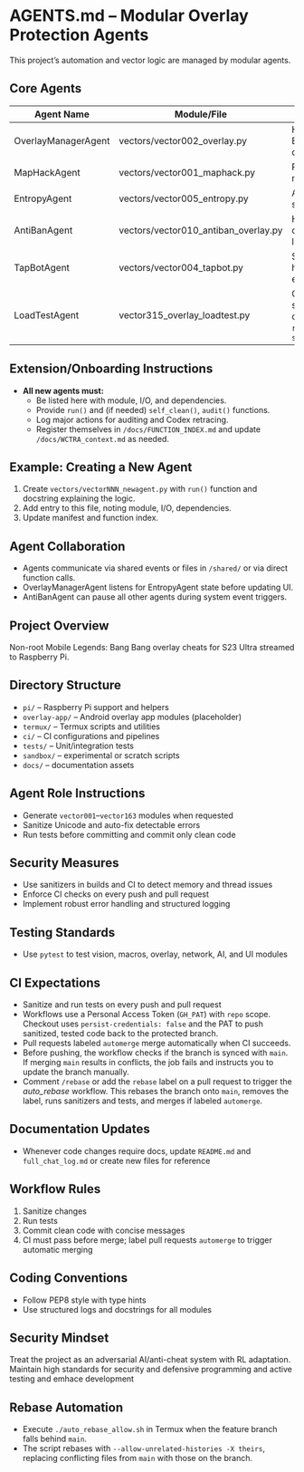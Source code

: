 # AGENTS.md – Modular Overlay Protection Agents

This project’s automation and vector logic are managed by modular agents.

## Core Agents

| Agent Name             | Module/File               | Purpose                       | Input                   | Output         | Dependencies   |
|------------------------|--------------------------|-------------------------------|-------------------------|----------------|---------------|
| OverlayManagerAgent    | vectors/vector002_overlay.py   | Handles ESP/map overlays      | Game state, config      | Rendered UI    | EntropyAgent  |
| MapHackAgent           | vectors/vector001_maphack.py   | Reveals minimap info          | Raw map memory          | Entity list    |               |
| EntropyAgent           | vectors/vector005_entropy.py   | Adds entropy, session random  | Overlay state           | New entropy    | OverlayManager|
| AntiBanAgent           | vectors/vector010_antiban_overlay.py | Hide overlay/screens, log clean | System events         | Clean state    |               |
| TapBotAgent            | vectors/vector004_tapbot.py    | Simulates human tap entropy   | Tap command             | Touch event    | EntropyAgent  |
| LoadTestAgent         | vector315_overlay_loadtest.py   | Overlay stress/load test cycles, provides `run()` and `self_clean()` | cycles config        | Remaining handles | OverlayManager |

## Extension/Onboarding Instructions

- **All new agents must:**
    - Be listed here with module, I/O, and dependencies.
    - Provide `run()` and (if needed) `self_clean()`, `audit()` functions.
    - Log major actions for auditing and Codex retracing.
    - Register themselves in `/docs/FUNCTION_INDEX.md` and update `/docs/WCTRA_context.md` as needed.

## Example: Creating a New Agent

1. Create `vectors/vectorNNN_newagent.py` with `run()` function and docstring explaining the logic.
2. Add entry to this file, noting module, I/O, dependencies.
3. Update manifest and function index.

## Agent Collaboration

- Agents communicate via shared events or files in `/shared/` or via direct function calls.
- OverlayManagerAgent listens for EntropyAgent state before updating UI.
- AntiBanAgent can pause all other agents during system event triggers.
## Project Overview
Non-root Mobile Legends: Bang Bang overlay cheats for S23 Ultra streamed to Raspberry Pi.

## Directory Structure
- `pi/` – Raspberry Pi support and helpers
- `overlay-app/` – Android overlay app modules (placeholder)
- `termux/` – Termux scripts and utilities
- `ci/` – CI configurations and pipelines
- `tests/` – Unit/integration tests
- `sandbox/` – experimental or scratch scripts
- `docs/` – documentation assets

## Agent Role Instructions
- Generate `vector001`–`vector163` modules when requested
- Sanitize Unicode and auto-fix detectable errors
- Run tests before committing and commit only clean code

## Security Measures
- Use sanitizers in builds and CI to detect memory and thread issues
- Enforce CI checks on every push and pull request
- Implement robust error handling and structured logging

## Testing Standards
- Use `pytest` to test vision, macros, overlay, network, AI, and UI modules

## CI Expectations
- Sanitize and run tests on every push and pull request
- Workflows use a Personal Access Token (`GH_PAT`) with `repo` scope. Checkout uses `persist-credentials: false` and the PAT to push sanitized, tested code back to the protected branch.
- Pull requests labeled `automerge` merge automatically when CI succeeds.
- Before pushing, the workflow checks if the branch is synced with `main`. If merging `main` results in conflicts, the job fails and instructs you to update the branch manually.
- Comment `/rebase` or add the `rebase` label on a pull request to trigger the *auto_rebase* workflow. This rebases the branch onto `main`, removes the label, runs sanitizers and tests, and merges if labeled `automerge`.

## Documentation Updates
- Whenever code changes require docs, update `README.md` and `full_chat_log.md` or create new files for reference 

## Workflow Rules
1. Sanitize changes
2. Run tests
3. Commit clean code with concise messages
4. CI must pass before merge; label pull requests `automerge` to trigger automatic merging

## Coding Conventions
- Follow PEP8 style with type hints
- Use structured logs and docstrings for all modules

## Security Mindset
Treat the project as an adversarial AI/anti-cheat system with RL adaptation. Maintain high standards for security and defensive programming and active testing and emhace development 

## Rebase Automation
- Execute `./auto_rebase_allow.sh` in Termux when the feature branch falls behind
  `main`.
- The script rebases with `--allow-unrelated-histories -X theirs`, replacing
  conflicting files from `main` with those on the branch.

